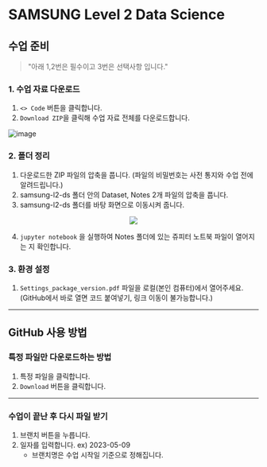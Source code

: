 # SAMSUNG Level 2 Data Science

## 수업 준비
> "아래 1,2번은 필수이고 3번은 선택사항 입니다."

### 1. 수업 자료 다운로드

1. `<> Code` 버튼을 클릭합니다.
2. `Download ZIP`을 클릭해 수업 자료 전체를 다운로드합니다.

![image](https://user-images.githubusercontent.com/43348218/209629162-51260723-237d-4868-a196-5f96e96a33b7.jpg)

### 2. 폴더 정리

1. 다운로드한 ZIP 파일의 압축을 풉니다. (파일의 비밀번호는 사전 통지와 수업 전에 알려드립니다.)
2. samsung-l2-ds 폴더 안의 Dataset, Notes 2개 파일의 압축을 풉니다. 
3. samsung-l2-ds 폴더를 바탕 화면으로 이동시켜 줍니다.


<p align='center'>
  <img src="https://user-images.githubusercontent.com/43348218/206940247-1c61de56-8fc8-45f5-b799-6cef3ddfedb9.png">
</p>

4. `jupyter notebook` 을 실행하여 Notes 폴더에 있는 쥬피터 노트북 파일이 열어지는 지 확인합니다. 

### 3. 환경 설정

1. `Settings_package_version.pdf` 파일을 로컬(본인 컴퓨터)에서 열어주세요. (GitHub에서 바로 열면 코드 붙여넣기, 링크 이동이 불가능합니다.)

  
---
## GitHub 사용 방법

### 특정 파일만 다운로드하는 방법

1. 특정 파일을 클릭합니다.
2. `Download` 버튼을 클릭합니다.

---
### 수업이 끝난 후 다시 파일 받기

1. 브랜치 버튼을 누릅니다.
2. 일자를 입력합니다. ex) 2023-05-09
    - 브랜치명은 수업 시작일 기준으로 정해집니다.
